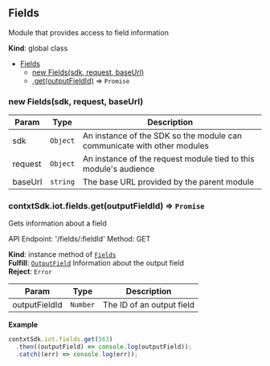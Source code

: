<a name="Fields"></a>

## Fields
Module that provides access to field information

**Kind**: global class  

* [Fields](#Fields)
    * [new Fields(sdk, request, baseUrl)](#new_Fields_new)
    * [.get(outputFieldId)](#Fields+get) ⇒ <code>Promise</code>

<a name="new_Fields_new"></a>

### new Fields(sdk, request, baseUrl)

| Param | Type | Description |
| --- | --- | --- |
| sdk | <code>Object</code> | An instance of the SDK so the module can communicate        with other modules |
| request | <code>Object</code> | An instance of the request module tied to this        module's audience |
| baseUrl | <code>string</code> | The base URL provided by the parent module |

<a name="Fields+get"></a>

### contxtSdk.iot.fields.get(outputFieldId) ⇒ <code>Promise</code>
Gets information about a field

API Endpoint: '/fields/:fieldId'
Method: GET

**Kind**: instance method of [<code>Fields</code>](#Fields)  
**Fulfill**: [<code>OutputField</code>](./Typedefs.md#OutputField) Information about the output field  
**Reject**: <code>Error</code>  

| Param | Type | Description |
| --- | --- | --- |
| outputFieldId | <code>Number</code> | The ID of an output field |

**Example**  
```js
contxtSdk.iot.fields.get(563)
  .then((outputField) => console.log(outputField));
  .catch((err) => console.log(err));
```
